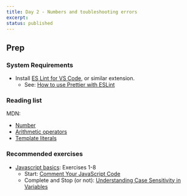 ```yaml
---
title: Day 2 - Numbers and toubleshooting errors
excerpt: 
status: published
---
```


## Prep
### System Requirements
- Install [ES Lint for VS Code](https://marketplace.visualstudio.com/items?itemName=dbaeumer.vscode-eslint), or similar extension.
    - See: [How to use Prettier with ESLint](https://www.robinwieruch.de/prettier-eslint/)

### Reading list
MDN: 
- [Number](https://developer.mozilla.org/en-US/docs/Web/JavaScript/Reference/Global_Objects/Number)
- [Arithmetic operators](https://developer.mozilla.org/en-US/docs/Learn/JavaScript/First_steps/Math)
- [Template literals](https://developer.mozilla.org/en-US/docs/Web/JavaScript/Reference/Template_literals)

### Recommended exercises
- [Javascript basics](https://www.freecodecamp.org/learn/javascript-algorithms-and-data-structures/#basic-javascript): Exercises 1-8
    - Start: [Comment Your JavaScript Code](https://www.freecodecamp.org/learn/javascript-algorithms-and-data-structures/basic-javascript/comment-your-javascript-code)
    - Complete and Stop (or not): [Understanding Case Sensitivity in Variables](https://www.freecodecamp.org/learn/javascript-algorithms-and-data-structures/basic-javascript/understanding-case-sensitivity-in-variables)
